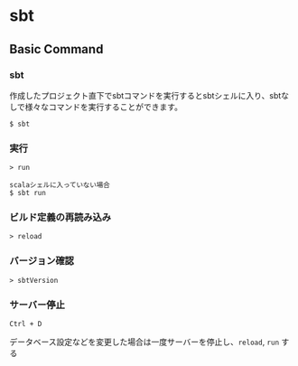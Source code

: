 # sbt

## Basic Command

### sbt

作成したプロジェクト直下でsbtコマンドを実行するとsbtシェルに入り、sbtなしで様々なコマンドを実行することができます。

```text
$ sbt
```

### 実行

```text
> run

scalaシェルに入っていない場合
$ sbt run
```

### ビルド定義の再読み込み

```text
> reload
```

### バージョン確認

```text
> sbtVersion
```

### サーバー停止

`Ctrl + D`

データベース設定などを変更した場合は一度サーバーを停止し、`reload`, `run` する

